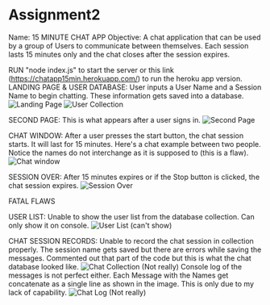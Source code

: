 # Assignment2
Name: 15 MINUTE CHAT APP
Objective: A chat application that can be used by a group of Users to communicate between themselves. Each session lasts 15 minutes only and the chat closes after the session expires.

RUN "node index.js" to start the server or this link (https://chatapp15min.herokuapp.com/) to run the heroku app version.
LANDING PAGE & USER DATABASE: User inputs a User Name and a Session Name to begin chatting. These information gets saved into a database.
![Landing Page](https://user-images.githubusercontent.com/50309322/63196139-6003cd00-c096-11e9-9f95-6e978b8de288.PNG)
![User Collection](https://user-images.githubusercontent.com/50309322/63196182-7b6ed800-c096-11e9-80f0-f95fd8b9aa51.PNG)

SECOND PAGE: This is what appears after a user signs in.
![Second Page](https://user-images.githubusercontent.com/50309322/63196684-a73e8d80-c097-11e9-9409-622ee822d170.PNG)

CHAT WINDOW: After a user presses the start button, the chat session starts. It will last for 15 minutes. Here's a chat example between two people. Notice the names do not interchange as it is supposed to (this is a flaw).
![Chat window](https://user-images.githubusercontent.com/50309322/63197011-7d399b00-c098-11e9-9725-df76596e6176.PNG)

SESSION OVER: After 15 minutes expires or if the Stop button is clicked, the chat session expires.
![Session Over](https://user-images.githubusercontent.com/50309322/63197075-a78b5880-c098-11e9-9ec8-5a45c163480c.PNG)

FATAL FLAWS

USER LIST: Unable to show the user list from the database collection. Can only show it on console.
![User List (can't show)](https://user-images.githubusercontent.com/50309322/63197189-fa651000-c098-11e9-83d1-201ac79f8985.PNG)

CHAT SESSION RECORDS: Unable to record the chat session in collection properly. The session name gets saved but there are errors while saving the messages. Commented out that part of the code but this is what the chat database looked like.
![Chat Collection (Not really)](https://user-images.githubusercontent.com/50309322/63197310-3f894200-c099-11e9-941d-1326ae9c37b9.PNG)
Console log of the messages is not perfect either. Each Message with the Names get concatenate as a single line as shown in the image. This is only due to my lack of capability.
![Chat Log (Not really)](https://user-images.githubusercontent.com/50309322/63197458-ac9cd780-c099-11e9-844e-ae410a00ff30.PNG)
